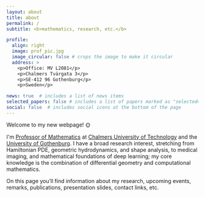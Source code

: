 ```yaml
---
layout: about
title: about
permalink: /
subtitle: <b>mathematics, research, etc.</b>

profile:
  align: right
  image: prof_pic.jpg
  image_circular: false # crops the image to make it circular
  address: >
    <p>Office: MV L2081</p>
    <p>Chalmers Tvärgata 3</p>
    <p>SE-412 96 Gothenburg</p>
    <p>Sweden</p>

news: true  # includes a list of news items
selected_papers: false # includes a list of papers marked as "selected={true}"
social: false  # includes social icons at the bottom of the page
---
```


Welcome to my new webpage! :sun_with_face:

I'm [Professor of Mathematics](https://www.chalmers.se/en/Staff/Pages/klas-modin.aspx) at [Chalmers University of Technology](https://www.chalmers.se) and the [University of Gothenburg](https://www.gu.se). I have a broad research interest, stretching from Hamiltonian PDE, geometric hydrodynamics, and shape analysis, to medical imaging, and mathematical foundations of deep learning; my core knowledge is the combination of differential geometry and computational mathematics.

On this page you’ll find information about my research, upcoming events, remarks, publications, presentation slides, contact links, etc. 


